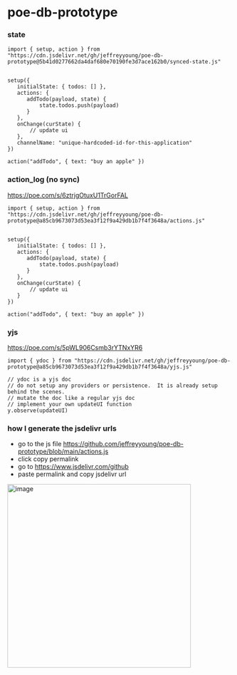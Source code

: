 # poe-db-prototype

### state
```
import { setup, action } from "https://cdn.jsdelivr.net/gh/jeffreyyoung/poe-db-prototype@5b41d0277662da4daf680e70190fe3d7ace162b0/synced-state.js"


setup({
   initialState: { todos: [] },
   actions: {
      addTodo(payload, state) {
          state.todos.push(payload)
      }
   },
   onChange(curState) {
       // update ui
   },
   channelName: "unique-hardcoded-id-for-this-application"
})

action("addTodo", { text: "buy an apple" })
```


### action_log (no sync)

https://poe.com/s/6ztrjgOtuxU1TrGorFAL

```
import { setup, action } from "https://cdn.jsdelivr.net/gh/jeffreyyoung/poe-db-prototype@a85cb9673073d53ea3f12f9a429db1b7f4f3648a/actions.js"


setup({
   initialState: { todos: [] },
   actions: {
      addTodo(payload, state) {
          state.todos.push(payload)
      }
   },
   onChange(curState) {
       // update ui
   }
})

action("addTodo", { text: "buy an apple" })
```

### yjs

https://poe.com/s/5pWL906Csmb3rYTNxYR6

```
import { ydoc } from "https://cdn.jsdelivr.net/gh/jeffreyyoung/poe-db-prototype@a85cb9673073d53ea3f12f9a429db1b7f4f3648a/yjs.js"

// ydoc is a yjs doc
// do not setup any providers or persistence.  It is already setup behind the scenes.
// mutate the doc like a regular yjs doc
// implement your own updateUI function
y.observe(updateUI)
```

### how I generate the jsdelivr urls
- go to the js file https://github.com/jeffreyyoung/poe-db-prototype/blob/main/actions.js
- click copy permalink
- go to https://www.jsdelivr.com/github
- paste permalink and copy jsdelivr url

<img width="412" alt="image" src="https://github.com/user-attachments/assets/378b71a5-4be0-4dfa-960c-1b3ae95881bd" />
 
